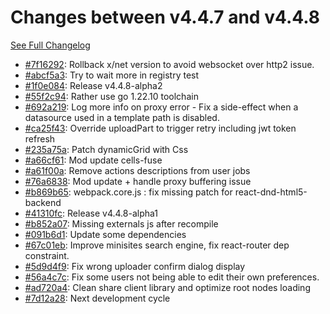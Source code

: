 # Changes between v4.4.7 and v4.4.8

[See Full Changelog](https://github.com/pydio/cells/compare/v4.4.7...v4.4.8)

- [#7f16292](https://github.com/pydio/cells/commit/7f162924042ce95a4ee627ce94d0e32ad0ac3732): Rollback x/net version to avoid websocket over http2 issue.
- [#abcf5a3](https://github.com/pydio/cells/commit/abcf5a30bdada3b681c62ce69cc712cbc6d43cb3): Try to wait more in registry test
- [#1f0e084](https://github.com/pydio/cells/commit/1f0e084cf50e9dfc04fde741b3204f249f7855bc): Release v4.4.8-alpha2
- [#55f2c94](https://github.com/pydio/cells/commit/55f2c94e12be6cf5525ea6ffe7e4d16aa496782c): Rather use go 1.22.10 toolchain
- [#692a219](https://github.com/pydio/cells/commit/692a219e0a9b1ae466098d77c2fe4dfde6c2bb77): Log more info on proxy error - Fix a side-effect when a datasource used in a template path is disabled.
- [#ca25f43](https://github.com/pydio/cells/commit/ca25f43b93addc09c2262724d6297375fb9a75a0): Override uploadPart to trigger retry including jwt token refresh
- [#235a75a](https://github.com/pydio/cells/commit/235a75a882834895d468955bdd90a894a03eb311): Patch dynamicGrid with Css
- [#a66cf61](https://github.com/pydio/cells/commit/a66cf61f5ad5cb47a07b993caac861d54012ca2c): Mod update cells-fuse
- [#a61f00a](https://github.com/pydio/cells/commit/a61f00a6550ffff2923f267b7fe9549fc5d32ea6): Remove actions descriptions from user jobs
- [#76a6838](https://github.com/pydio/cells/commit/76a68388a68a68da27a053983b6dca66cfc403e0): Mod update + handle proxy buffering issue
- [#b869b65](https://github.com/pydio/cells/commit/b869b658e6ce360c256f9a246a90395ce96ebc7a): webpack.core.js : fix missing patch for react-dnd-html5-backend
- [#41310fc](https://github.com/pydio/cells/commit/41310fc467eeb1a9b2dd9ab8cb97b457e6c36dde): Release v4.4.8-alpha1
- [#b852a07](https://github.com/pydio/cells/commit/b852a079b1a26ea1ed24a5a19f8d91e094df7dce): Missing externals js after recompile
- [#091b6d1](https://github.com/pydio/cells/commit/091b6d17bc072f52e2483289537e5b0413e2d753): Update some dependencies
- [#67c01eb](https://github.com/pydio/cells/commit/67c01eb53ffd4ed1915785fd5ae8116300759579): Improve minisites search engine, fix react-router dep constraint.
- [#5d9d4f9](https://github.com/pydio/cells/commit/5d9d4f908c6734d4dd4e25f5963bd3addb7cd86c): Fix wrong uploader confirm dialog display
- [#56a4c7c](https://github.com/pydio/cells/commit/56a4c7c9639e330e248c9001a4885b96bc200c4b): Fix some users not being able to edit their own preferences.
- [#ad720a4](https://github.com/pydio/cells/commit/ad720a45da6560690b28c5e61c01e0bd48aeda89): Clean share client library and optimize root nodes loading
- [#7d12a28](https://github.com/pydio/cells/commit/7d12a28d7dad823e68c0984aada44e364073fc5a): Next development cycle
